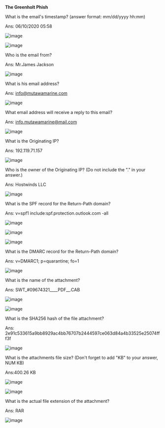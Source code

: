 **The Greenholt Phish**


What is the email's timestamp? (answer format: mm/dd/yyyy hh:mm)

Ans: 06/10/2020 05:58

![image](https://github.com/SURYASNAIR1/Cybersecurity-/assets/123303806/359d7887-15f5-462a-bd84-5d4c3cfe7846)

![image](https://github.com/SURYASNAIR1/Cybersecurity-/assets/123303806/ac5ca22a-3a3a-47e4-b028-9652dd37ba91)

Who is the email from?

Ans: Mr.James Jackson

![image](https://github.com/SURYASNAIR1/Cybersecurity-/assets/123303806/b10c7397-22d7-46a9-a159-6439865f9343)


What is his email address?

Ans: info@mutawamarine.com

![image](https://github.com/SURYASNAIR1/Cybersecurity-/assets/123303806/f9a16136-6d8a-4bb3-9396-bfd33f2d1664)

What email address will receive a reply to this email? 

Ans: info.mutawamarine@mail.com

![image](https://github.com/SURYASNAIR1/Cybersecurity-/assets/123303806/0a7bf6e9-b872-4d0d-942c-b4a3e353d4a0)


What is the Originating IP?

Ans: 192.119.71.157

![image](https://github.com/SURYASNAIR1/Cybersecurity-/assets/123303806/2ee8246f-522d-4c9e-80ed-35f3d6e246c8)


Who is the owner of the Originating IP? (Do not include the "." in your answer.)

Ans: Hostwinds LLC

![image](https://github.com/SURYASNAIR1/Cybersecurity-/assets/123303806/dca4443a-9c02-4982-bc20-93d4a35c361a)


What is the SPF record for the Return-Path domain?

Ans: v=spf1 include:spf.protection.outlook.com -all

![image](https://github.com/SURYASNAIR1/Cybersecurity-/assets/123303806/2016d625-6862-4ac8-b7b2-c0d6e4aeaa4d)


![image](https://github.com/SURYASNAIR1/Cybersecurity-/assets/123303806/11fd94e3-fb8f-4a4b-b6a1-4d57f6cd22e4)

![image](https://github.com/SURYASNAIR1/Cybersecurity-/assets/123303806/a8ec6263-2f26-498f-ac0d-33f133183636)

What is the DMARC record for the Return-Path domain?

Ans: v=DMARC1; p=quarantine; fo=1

![image](https://github.com/SURYASNAIR1/Cybersecurity-/assets/123303806/2e76f8f5-ee85-4c75-b121-5d2d8bac09af)

What is the name of the attachment?


Ans: SWT_#09674321____PDF__.CAB

![image](https://github.com/SURYASNAIR1/Cybersecurity-/assets/123303806/3ce4fe1a-1b2c-4fc2-8f6d-122b3a411a55)

![image](https://github.com/SURYASNAIR1/Cybersecurity-/assets/123303806/baa4e3d5-fc52-446d-a69c-5dc34d8dfcc9)

What is the SHA256 hash of the file attachment?

Ans: 2e91c533615a9bb8929ac4bb76707b2444597ce063d84a4b33525e25074fff3f

![image](https://github.com/SURYASNAIR1/Cybersecurity-/assets/123303806/626bb96e-5910-494b-ae72-0b1fea1cc468)

What is the attachments file size? (Don't forget to add "KB" to your answer, NUM KB)

Ans:400.26 KB

![image](https://github.com/SURYASNAIR1/Cybersecurity-/assets/123303806/379b738f-1b9f-4755-8c04-88a15ab06990)

![image](https://github.com/SURYASNAIR1/Cybersecurity-/assets/123303806/1be974b2-6f61-45b7-9455-2601450f1782)

What is the actual file extension of the attachment?

Ans: RAR

![image](https://github.com/SURYASNAIR1/Cybersecurity-/assets/123303806/9033376e-fb67-4c9a-a3f5-cf1b09260426)

